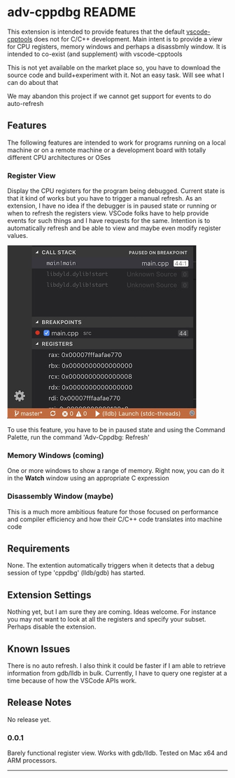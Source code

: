 # adv-cppdbg README

This extension is intended to provide features that the default [vscode-cpptools](https://marketplace.visualstudio.com/items?itemName=ms-vscode.cpptools) does not for C/C++ development. Main intent is to provide a view for CPU registers, memory windows and perhaps a disassbmly window. It is intended to co-exist (and supplement) with vscode-cpptools

This is not yet available on the market place so, you have to download the source code and build+experiment with it. Not an easy task. Will see what I can do about that

We may abandon this project if we cannot get support for events to do auto-refresh

## Features

The following features are intended to work for programs running on a local machine or on a remote machine or a development board with totally different CPU architectures or OSes

### Register View

Display the CPU registers for the program being debugged. Current state is that it kind of works but you have to trigger a manual refresh. As an extension, I have no idea if the debugger is in paused state or running or when to refresh the registers view. VSCode folks have to help provide events for such things and I have requests for the same. Intention is to automatically refresh and be able to view and maybe even modify register values.

![Registers](images/regpanel.jpg)

To use this feature, you have to be in paused state and using the Command Palette, run the command 'Adv-Cppdbg: Refresh'

### Memory Windows (coming)

One or more windows to show a range of memory. Right now, you can do it in the **Watch** window using an appropriate C expression

### Disassembly Window (maybe)

This is a much more ambitious feature for those focused on performance and compiler efficiency and how their C/C++ code translates into machine code

## Requirements

None. The extention automatically triggers when it detects that a debug session of type 'cppdbg' (lldb/gdb) has started.

## Extension Settings

Nothing yet, but I am sure they are coming. Ideas welcome. For instance you may not want to look at all the registers and specify your subset. Perhaps disable the extension.

## Known Issues

There is no auto refresh. I also think it could be faster if I am able to retrieve information from gdb/lldb in bulk. Currently, I have to query one register at a time because of how the VSCode APIs work.

## Release Notes

No release yet.

### 0.0.1

Barely functional register view. Works with gdb/lldb. Tested on Mac x64 and ARM processors.

-----------------------------------------------------------------------------------------------------------
